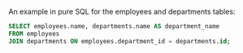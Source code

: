 An example in pure SQL for the employees and departments tables:

```SQL
SELECT employees.name, departments.name AS department_name
FROM employees
JOIN departments ON employees.department_id = departments.id;
```
